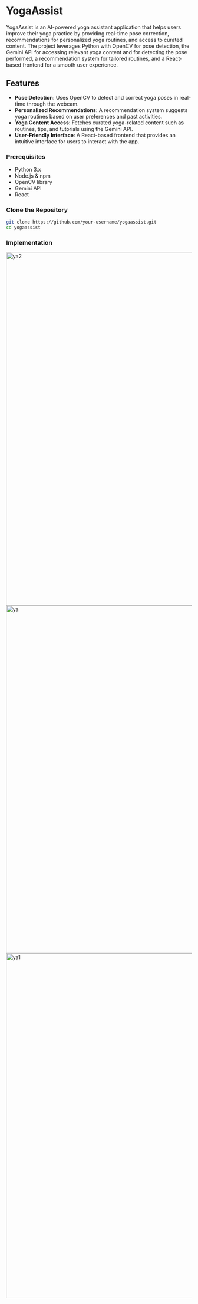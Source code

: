 # YogaAssist

YogaAssist is an AI-powered yoga assistant application that helps users improve their yoga practice by providing real-time pose correction, recommendations for personalized yoga routines, and access to curated content. The project leverages Python with OpenCV for pose detection, the Gemini API for accessing relevant yoga content and for detecting the pose performed, a recommendation system for tailored routines, and a React-based frontend for a smooth user experience.

## Features

- **Pose Detection**: Uses OpenCV to detect and correct yoga poses in real-time through the webcam.
- **Personalized Recommendations**: A recommendation system suggests yoga routines based on user preferences and past activities.
- **Yoga Content Access**: Fetches curated yoga-related content such as routines, tips, and tutorials using the Gemini API.
- **User-Friendly Interface**: A React-based frontend that provides an intuitive interface for users to interact with the app.

### Prerequisites

- Python 3.x
- Node.js & npm
- OpenCV library
- Gemini API 
- React

### Clone the Repository

```bash
git clone https://github.com/your-username/yogaassist.git
cd yogaassist
```
### Implementation
<img width="958" alt="ya2" src="https://github.com/user-attachments/assets/dc62d521-5130-4d1a-882c-16927b980654">

<img width="944" alt="ya" src="https://github.com/user-attachments/assets/b97b33f0-d00b-40a2-873f-789b8d7c38c9">

<img width="935" alt="ya1" src="https://github.com/user-attachments/assets/ee56bf2f-931e-4177-a205-f36ac22021f8">

